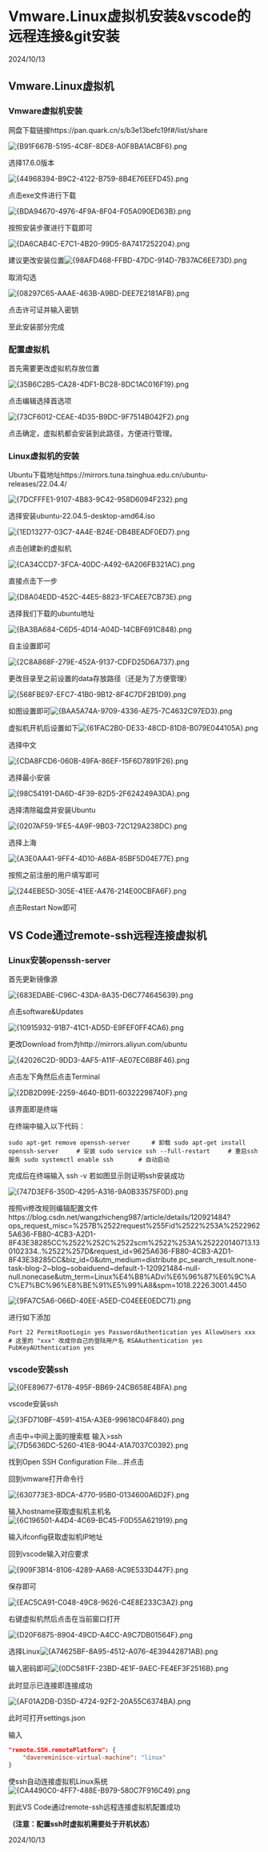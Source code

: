 # Vmware.Linux虚拟机安装&vscode的远程连接&git安装

2024/10/13

## Vmware.Linux虚拟机

### Vmware虚拟机安装

网盘下载链接https://pan.quark.cn/s/b3e13befc19f#/list/share

![{B91F667B-5195-4C8F-8DE8-A0F8BA1ACBF6}.png](https://github.com/Davereminisce/image/blob/master/%7BB91F667B-5195-4C8F-8DE8-A0F8BA1ACBF6%7D.png?raw=true)

选择17.6.0版本

![{44968394-B9C2-4122-B759-8B4E76EEFD45}.png](https://github.com/Davereminisce/image/blob/master/%7B44968394-B9C2-4122-B759-8B4E76EEFD45%7D.png?raw=true)

点击exe文件进行下载

![{BDA94670-4976-4F9A-8F04-F05A090ED63B}.png](https://github.com/Davereminisce/image/blob/master/%7BBDA94670-4976-4F9A-8F04-F05A090ED63B%7D.png?raw=true)

按照安装步骤进行下载即可

![{DA6CAB4C-E7C1-4B20-99D5-8A7417252204}.png](https://github.com/Davereminisce/image/blob/master/%7BDA6CAB4C-E7C1-4B20-99D5-8A7417252204%7D.png?raw=true)

建议更改安装位置![{98AFD468-FFBD-47DC-914D-7B37AC6EE73D}.png](https://github.com/Davereminisce/image/blob/master/%7B98AFD468-FFBD-47DC-914D-7B37AC6EE73D%7D.png?raw=true)

取消勾选

![{08297C65-AAAE-463B-A9BD-DEE7E2181AFB}.png](https://github.com/Davereminisce/image/blob/master/%7B08297C65-AAAE-463B-A9BD-DEE7E2181AFB%7D.png?raw=true)

点击许可证并输入密钥

至此安装部分完成

### 配置虚拟机

首先需要更改虚拟机存放位置

![{35B6C2B5-CA28-4DF1-BC28-8DC1AC016F19}.png](https://github.com/Davereminisce/image/blob/master/%7B35B6C2B5-CA28-4DF1-BC28-8DC1AC016F19%7D.png?raw=true)

点击编辑选择首选项

![{73CF6012-CEAE-4D35-B9DC-9F7514B042F2}.png](https://github.com/Davereminisce/image/blob/master/%7B73CF6012-CEAE-4D35-B9DC-9F7514B042F2%7D.png?raw=true)

点击确定，虚拟机都会安装到此路径，方便进行管理。

### Linux虚拟机的安装

Ubuntu下载地址https://mirrors.tuna.tsinghua.edu.cn/ubuntu-releases/22.04.4/

![{7DCFFFE1-9107-4B83-9C42-958D6094F232}.png](https://github.com/Davereminisce/image/blob/master/%7B7DCFFFE1-9107-4B83-9C42-958D6094F232%7D.png?raw=true)

选择安装ubuntu-22.04.5-desktop-amd64.iso

![{1ED13277-03C7-4A4E-B24E-DB4BEADF0ED7}.png](https://github.com/Davereminisce/image/blob/master/%7B1ED13277-03C7-4A4E-B24E-DB4BEADF0ED7%7D.png?raw=true)

点击创建新的虚拟机

![{CA34CCD7-3FCA-40DC-A492-6A206FB321AC}.png](https://github.com/Davereminisce/image/blob/master/%7BCA34CCD7-3FCA-40DC-A492-6A206FB321AC%7D.png?raw=true)

直接点击下一步

![{D8A04EDD-452C-44E5-8823-1FCAEE7CB73E}.png](https://github.com/Davereminisce/image/blob/master/%7BD8A04EDD-452C-44E5-8823-1FCAEE7CB73E%7D.png?raw=true)

选择我们下载的ubuntu地址

![{BA3BA684-C6D5-4D14-A04D-14CBF691C848}.png](https://github.com/Davereminisce/image/blob/master/%7BBA3BA684-C6D5-4D14-A04D-14CBF691C848%7D.png?raw=true)

自主设置即可

![{2C8A868F-279E-452A-9137-CDFD25D6A737}.png](https://github.com/Davereminisce/image/blob/master/%7B2C8A868F-279E-452A-9137-CDFD25D6A737%7D.png?raw=true)

更改目录至之前设置的data存放路径（还是为了方便管理）

![{568FBE97-EFC7-41B0-9B12-8F4C7DF2B1D9}.png](https://github.com/Davereminisce/image/blob/master/%7B568FBE97-EFC7-41B0-9B12-8F4C7DF2B1D9%7D.png?raw=true)

如图设置即可![{BAA5A74A-9709-4336-AE75-7C4632C97ED3}.png](https://github.com/Davereminisce/image/blob/master/%7BBAA5A74A-9709-4336-AE75-7C4632C97ED3%7D.png?raw=true)

虚拟机开机后设置如下![{61FAC2B0-DE33-48CD-81D8-B079E044105A}.png](https://github.com/Davereminisce/image/blob/master/%7B61FAC2B0-DE33-48CD-81D8-B079E044105A%7D.png?raw=true)

选择中文

![{CDA8FCD6-060B-49FA-86EF-15F6D7891F26}.png](https://github.com/Davereminisce/image/blob/master/%7BCDA8FCD6-060B-49FA-86EF-15F6D7891F26%7D.png?raw=true)

选择最小安装

![{98C54191-DA6D-4F39-82D5-2F624249A3DA}.png](https://github.com/Davereminisce/image/blob/master/%7B98C54191-DA6D-4F39-82D5-2F624249A3DA%7D.png?raw=true)

选择清除磁盘并安装Ubuntu

![{0207AF59-1FE5-4A9F-9B03-72C129A238DC}.png](https://github.com/Davereminisce/image/blob/master/%7B0207AF59-1FE5-4A9F-9B03-72C129A238DC%7D.png?raw=true)

选择上海

![{A3E0AA41-9FF4-4D10-A6BA-85BF5D04E77E}.png](https://github.com/Davereminisce/image/blob/master/%7BA3E0AA41-9FF4-4D10-A6BA-85BF5D04E77E%7D.png?raw=true)

按照之前注册的用户填写即可

![{244EBE5D-305E-41EE-A476-214E00CBFA6F}.png](https://github.com/Davereminisce/image/blob/master/%7B244EBE5D-305E-41EE-A476-214E00CBFA6F%7D.png?raw=true)

点击Restart Now即可

## VS Code通过remote-ssh远程连接虚拟机

### Linux安装openssh-server

首先更新镜像源

![{683EDABE-C96C-43DA-8A35-D6C774645639}.png](https://github.com/Davereminisce/image/blob/master/%7B683EDABE-C96C-43DA-8A35-D6C774645639%7D.png?raw=true)

点击software&Updates

![{10915932-91B7-41C1-AD5D-E9FEF0FF4CA6}.png](https://github.com/Davereminisce/image/blob/master/%7B10915932-91B7-41C1-AD5D-E9FEF0FF4CA6%7D.png?raw=true)

更改Download from为http://mirrors.aliyun.com/ubuntu

![{42026C2D-9DD3-4AF5-A11F-AE07EC6B8F46}.png](https://github.com/Davereminisce/image/blob/master/%7B42026C2D-9DD3-4AF5-A11F-AE07EC6B8F46%7D.png?raw=true)

点击左下角然后点击Terminal

![{2DB2D99E-2259-4640-BD11-60322298740F}.png](https://github.com/Davereminisce/image/blob/master/%7B2DB2D99E-2259-4640-BD11-60322298740F%7D.png?raw=true)

该界面即是终端

在终端中输入以下代码：

`sudo apt-get remove openssh-server      # 卸载
sudo apt-get install openssh-server     # 安装
sudo service ssh --full-restart     # 重启ssh 服务
sudo systemctl enable ssh       # 自动启动`

完成后在终端输入 ssh -v 若如图显示则证明ssh安装成功

![{747D3EF6-350D-4295-A316-9A0B33575F0D}.png](https://github.com/Davereminisce/image/blob/master/%7B747D3EF6-350D-4295-A316-9A0B33575F0D%7D.png?raw=true)

按照vi修改规则编辑配置文件https://blog.csdn.net/wangzhicheng987/article/details/120921484?ops_request_misc=%257B%2522request%255Fid%2522%253A%25229625A636-FB80-4CB3-A2D1-8F43E38285CC%2522%252C%2522scm%2522%253A%252220140713.130102334..%2522%257D&request_id=9625A636-FB80-4CB3-A2D1-8F43E38285CC&biz_id=0&utm_medium=distribute.pc_search_result.none-task-blog-2~blog~sobaiduend~default-1-120921484-null-null.nonecase&utm_term=Linux%E4%B8%ADvi%E6%96%87%E6%9C%AC%E7%BC%96%E8%BE%91%E5%99%A8&spm=1018.2226.3001.4450

![{9FA7C5A6-066D-40EE-A5ED-C04EEE0EDC71}.png](https://github.com/Davereminisce/image/blob/master/%7B9FA7C5A6-066D-40EE-A5ED-C04EEE0EDC71%7D.png?raw=true)

进行如下添加

`Port 22
PermitRootLogin yes
PasswordAuthentication yes
AllowUsers xxx # 这里的 "xxx" 改成你自己的登陆用户名
RSAAuthentication yes
PubKeyAUthentication yes`

### vscode安装ssh

![{0FE89677-6178-495F-BB69-24CB658E4BFA}.png](https://github.com/Davereminisce/image/blob/master/%7B0FE89677-6178-495F-BB69-24CB658E4BFA%7D.png?raw=true)

vscode安装ssh

![{3FD710BF-4591-415A-A3E8-99618C04F840}.png](https://github.com/Davereminisce/image/blob/master/%7B3FD710BF-4591-415A-A3E8-99618C04F840%7D.png?raw=true)

点击中=中间上面的搜索框 输入>ssh![{7D5636DC-5260-41E8-9044-A1A7037C0392}.png](https://github.com/Davereminisce/image/blob/master/%7B7D5636DC-5260-41E8-9044-A1A7037C0392%7D.png?raw=true)

找到Open SSH Configuration File...并点击

回到vmware打开命令行

![{630773E3-8DCA-4770-95B0-0134600A6D2F}.png](https://github.com/Davereminisce/image/blob/master/%7B630773E3-8DCA-4770-95B0-0134600A6D2F%7D.png?raw=true)

输入hostname获取虚拟机主机名![{6C196501-A4D4-4C69-BC45-F0D55A621919}.png](https://github.com/Davereminisce/image/blob/master/%7B6C196501-A4D4-4C69-BC45-F0D55A621919%7D.png?raw=true)

输入ifconfig获取虚拟机IP地址

回到vscode输入对应要求

![{909F3B14-8106-4289-AA68-AC9E533D447F}.png](https://github.com/Davereminisce/image/blob/master/%7B909F3B14-8106-4289-AA68-AC9E533D447F%7D.png?raw=true)

保存即可

![{EAC5CA91-C048-49C8-9626-C4E8E233C3A2}.png](https://github.com/Davereminisce/image/blob/master/%7BEAC5CA91-C048-49C8-9626-C4E8E233C3A2%7D.png?raw=true)

右键虚拟机然后点击在当前窗口打开

![{D20F6875-8904-49CD-A4CC-A9C7DB01564F}.png](https://github.com/Davereminisce/image/blob/master/%7BD20F6875-8904-49CD-A4CC-A9C7DB01564F%7D.png?raw=true)

选择Linux![{A74625BF-8A95-4512-A076-4E39442871AB}.png](https://github.com/Davereminisce/image/blob/master/%7BA74625BF-8A95-4512-A076-4E39442871AB%7D.png?raw=true)

输入密码即可![{0DC581FF-23BD-4E1F-9AEC-FE4EF3F2516B}.png](https://github.com/Davereminisce/image/blob/master/%7B0DC581FF-23BD-4E1F-9AEC-FE4EF3F2516B%7D.png?raw=true)

此时显示已连接即连接成功

![{AF01A2DB-D35D-4724-92F2-20A55C6374BA}.png](https://github.com/Davereminisce/image/blob/master/%7BAF01A2DB-D35D-4724-92F2-20A55C6374BA%7D.png?raw=true)

此时可打开settings.json

输入

```json
"remote.SSH.remotePlatform": {
    "davereminisce-virtual-machine": "linux"
}
```

使ssh自动连接虚拟机Linux系统![{CA4490C0-4FF7-488E-B979-580C7F916C49}.png](https://github.com/Davereminisce/image/blob/master/%7BCA4490C0-4FF7-488E-B979-580C7F916C49%7D.png?raw=true)

到此VS Code通过remote-ssh远程连接虚拟机配置成功

**（注意：配置ssh时虚拟机需要处于开机状态）**

2024/10/13

